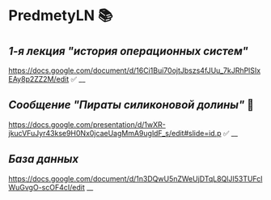 # PredmetyLN :books:
## ***1-я лекция "история операционных систем"***
https://docs.google.com/document/d/16Ci1Bui70ojtJbszs4fJUu_7kJRhPlSIxEAy8p2ZZ2M/edit :white_check_mark:
__
## ***Сообщение "Пираты силиконовой долины"*** :movie_camera:
https://docs.google.com/presentation/d/1wXR-jkucVFuJyr43kse9H0Nx0jcaeUagMmA9ugldF_s/edit#slide=id.p :white_check_mark:
__
## ***База данных***
https://docs.google.com/document/d/1n3DQwU5nZWeUjDTqL8QlJI53TUFclWuGvgO-scOF4cI/edit 
__

